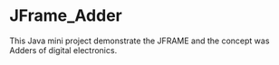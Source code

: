 # JFrame_Adder
This Java mini project demonstrate the JFRAME and the concept was Adders of digital electronics.
